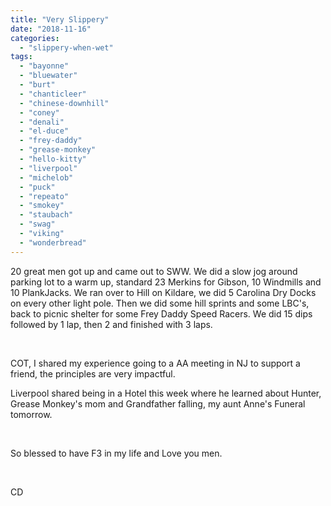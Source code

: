 ```yaml
---
title: "Very Slippery"
date: "2018-11-16"
categories: 
  - "slippery-when-wet"
tags: 
  - "bayonne"
  - "bluewater"
  - "burt"
  - "chanticleer"
  - "chinese-downhill"
  - "coney"
  - "denali"
  - "el-duce"
  - "frey-daddy"
  - "grease-monkey"
  - "hello-kitty"
  - "liverpool"
  - "michelob"
  - "puck"
  - "repeato"
  - "smokey"
  - "staubach"
  - "swag"
  - "viking"
  - "wonderbread"
---
```


20 great men got up and came out to SWW. We did a slow jog around parking lot to a warm up, standard 23 Merkins for Gibson, 10 Windmills and 10 PlankJacks. We ran over to Hill on Kildare, we did 5 Carolina Dry Docks on every other light pole. Then we did some hill sprints and some LBC's, back to picnic shelter for some Frey Daddy Speed Racers. We did 15 dips followed by 1 lap, then 2 and finished with 3 laps.

 

COT, I shared my experience going to a AA meeting in NJ to support a friend, the principles are very impactful.

Liverpool shared being in a Hotel this week where he learned about Hunter, Grease Monkey's mom and Grandfather falling, my aunt Anne's Funeral tomorrow.

 

So blessed to have F3 in my life and Love you men.

 

CD
